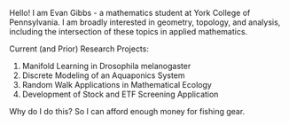 Hello! I am Evan Gibbs - a mathematics student at York College of Pennsylvania.
I am broadly interested in geometry, topology, and analysis, including the intersection of these topics in applied mathematics.

Current (and Prior) Research Projects:
1. Manifold Learning in Drosophila melanogaster
2. Discrete Modeling of an Aquaponics System
3. Random Walk Applications in Mathematical Ecology
4. Development of Stock and ETF Screening Application

Why do I do this? So I can afford enough money for fishing gear.
